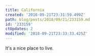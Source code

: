```yaml
---
title: California
created: '2018-09-21T23:31:59.499Z'
path: blog/posts/2018/09/21/233159.md
id: '233159'
ctUpdates: 2
modified: '2018-09-21T23:33:33.425Z'
---
```

It's a nice place to live.